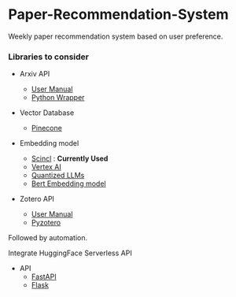 # Paper-Recommendation-System


Weekly paper recommendation system based on user preference.

### Libraries to consider
* Arxiv API
    - [User Manual](https://info.arxiv.org/help/api/user-manual.html#arxiv-api-users-manual)
    - [Python Wrapper](https://pypi.org/project/arxiv/)

* Vector Database 
    - [Pinecone]()

* Embedding model
    - [Scincl](https://huggingface.co/malteos/scincl) : **Currently Used**
    - [Vertex AI](https://colab.research.google.com/github/GoogleCloudPlatform/vertex-ai-samples/blob/main/notebooks/official/generative_ai/text_embedding_new_api.ipynb)
    - [Quantized LLMs]()
    - [Bert Embedding model](https://github.com/malteos/scincl)

* Zotero API
    - [User Manual](https://www.zotero.org/support/dev/web_api/v3/basics)
    - [Pyzotero](https://github.com/urschrei/pyzotero)

Followed by automation.

Integrate HuggingFace Serverless API


* API 
    - [FastAPI]()
    - [Flask]()